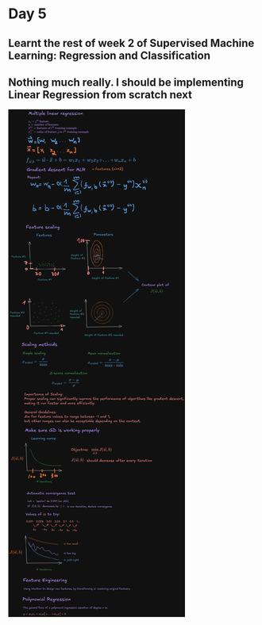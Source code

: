 # Day 5
## Learnt the rest of week 2 of Supervised Machine Learning: Regression and Classification
## Nothing much really. I should be implementing Linear Regression from scratch next
![Excalidraw board](Images/Multiple_LR.png?raw=true)